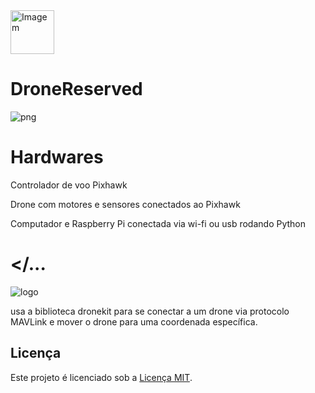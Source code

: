 <img src="https://github.com/user-attachments/assets/3827b09c-b50e-416d-8ae0-fb8c5db0bc8f" alt="Imagem" width="70" />

# DroneReserved

![png](https://github.com/user-attachments/assets/70e3dfe9-f6fc-4a73-b10b-81bdff21cb40)

# Hardwares

Controlador de voo Pixhawk

Drone com motores e sensores conectados ao Pixhawk

Computador e Raspberry Pi conectada via wi-fi ou usb rodando Python

# </...

![logo](https://github.com/user-attachments/assets/ad302d80-d6f6-44ef-8cee-899dd9cbfecd)

usa a biblioteca dronekit para se conectar a um drone via protocolo MAVLink e mover o drone para uma coordenada específica.

## Licença

Este projeto é licenciado sob a [Licença MIT](LICENSE).

